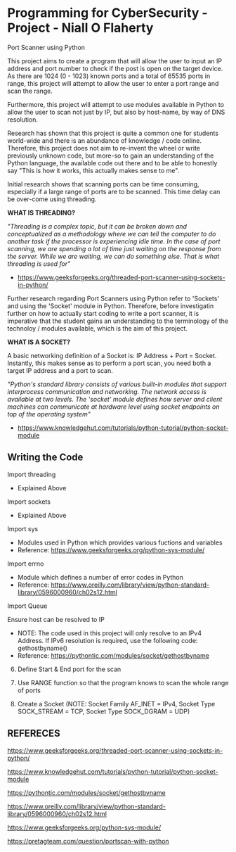 # Programming for CyberSecurity - Project - Niall O Flaherty 
Port Scanner using Python

This project aims to create a program that will allow the user to input an IP address and port number to check if the post is open on the target device. As there are 1024 (0 - 1023) known ports and a total of 65535 ports in range, this project will attempt to allow the user to enter a port range and scan the range.

Furthermore, this project will attempt to use modules available in Python to allow the user to scan not just by IP, but also by host-name, by way of DNS resolution.

Research has shown that this project is quite a common one for students world-wide and there is an abundance of knowledge / code online. Therefore, this project does not aim to re-invent the wheel or write previously unknown code, but more-so to gain an understanding of the Python language, the available code out there and to be able to honestly say "This is how it works, this actually makes sense to me".

Initial research shows that scanning ports can be time consuming, especially if a large range of ports are to be scanned. This time delay can be over-come using threading.


**WHAT IS THREADING?**

*"Threading is a complex topic, but it can be broken down and conceptualized as a methodology where we can tell the computer to do another task if the processor is experiencing idle time. In the case of port scanning, we are spending a lot of time just waiting on the response from the server. While we are waiting, we can do something else. That is what threading is used for"*
- https://www.geeksforgeeks.org/threaded-port-scanner-using-sockets-in-python/


Further research regarding Port Scanners using Python refer to 'Sockets' and using the 'Socket' module in Python. Therefore, before investigatin further on how to actually start coding to write a port scanner, it is imperative that the student gains an understanding to the terminology of the technoloy / modules available, which is the aim of this project.


**WHAT IS A SOCKET?**

A basic networking definition of a Socket is: IP Address + Port = Socket. Instantly, this makes sense as to perform a port scan, you need both a target IP address and a port to scan.

*"Python's standard library consists of various built-in modules that support interprocess communication and networking. The network access is available at two levels. The 'socket' module defines how server and client machines can communicate at hardware level using socket endpoints on top of the operating system"*
- https://www.knowledgehut.com/tutorials/python-tutorial/python-socket-module


## Writing the Code ##
Import threading
- Explained Above

Import sockets
- Explained Above

Import sys
- Modules used in Python which provides various fuctions and variables
- Reference: https://www.geeksforgeeks.org/python-sys-module/

Import errno
- Module which defines a number of error codes in Python
- Reference: https://www.oreilly.com/library/view/python-standard-library/0596000960/ch02s12.html

Import Queue

Ensure host can be resolved to IP
- NOTE: The code used in this project will only resolve to an IPv4 Address. If IPv6 resolution is required, use the following code: gethostbyname()
- Reference: https://pythontic.com/modules/socket/gethostbyname

6) Define Start & End port for the scan

7) Use RANGE function so that the program knows to scan the whole range of ports

8) Create a Socket (NOTE: Socket Family AF_INET = IPv4, Socket Type SOCK_STREAM = TCP, Socket Type SOCK_DGRAM = UDP)


## REFERECES

https://www.geeksforgeeks.org/threaded-port-scanner-using-sockets-in-python/

https://www.knowledgehut.com/tutorials/python-tutorial/python-socket-module

https://pythontic.com/modules/socket/gethostbyname

https://www.oreilly.com/library/view/python-standard-library/0596000960/ch02s12.html

https://www.geeksforgeeks.org/python-sys-module/

https://pretagteam.com/question/portscan-with-python
